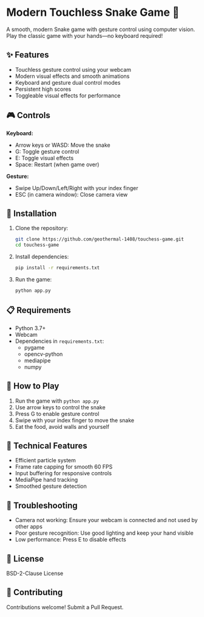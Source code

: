 # Modern Touchless Snake Game 🐍

A smooth, modern Snake game with gesture control using computer vision. Play the classic game with your hands—no keyboard required!

## ✨ Features

- Touchless gesture control using your webcam
- Modern visual effects and smooth animations
- Keyboard and gesture dual control modes
- Persistent high scores
- Toggleable visual effects for performance

## 🎮 Controls

**Keyboard:**

- Arrow keys or WASD: Move the snake
- G: Toggle gesture control
- E: Toggle visual effects
- Space: Restart (when game over)

**Gesture:**

- Swipe Up/Down/Left/Right with your index finger
- ESC (in camera window): Close camera view

## 🚀 Installation

1. Clone the repository:
   ```sh
   git clone https://github.com/geothermal-1408/touchess-game.git
   cd touchess-game
   ```
2. Install dependencies:
   ```sh
   pip install -r requirements.txt
   ```
3. Run the game:
   ```sh
   python app.py
   ```

## 📋 Requirements

- Python 3.7+
- Webcam
- Dependencies in `requirements.txt`:
  - pygame
  - opencv-python
  - mediapipe
  - numpy

## 🎯 How to Play

1. Run the game with `python app.py`
2. Use arrow keys to control the snake
3. Press G to enable gesture control
4. Swipe with your index finger to move the snake
5. Eat the food, avoid walls and yourself

## 🔧 Technical Features

- Efficient particle system
- Frame rate capping for smooth 60 FPS
- Input buffering for responsive controls
- MediaPipe hand tracking
- Smoothed gesture detection

## 🐛 Troubleshooting

- Camera not working: Ensure your webcam is connected and not used by other apps
- Poor gesture recognition: Use good lighting and keep your hand visible
- Low performance: Press E to disable effects

## 📝 License

BSD-2-Clause License

## 🤝 Contributing

Contributions welcome! Submit a Pull Request.
